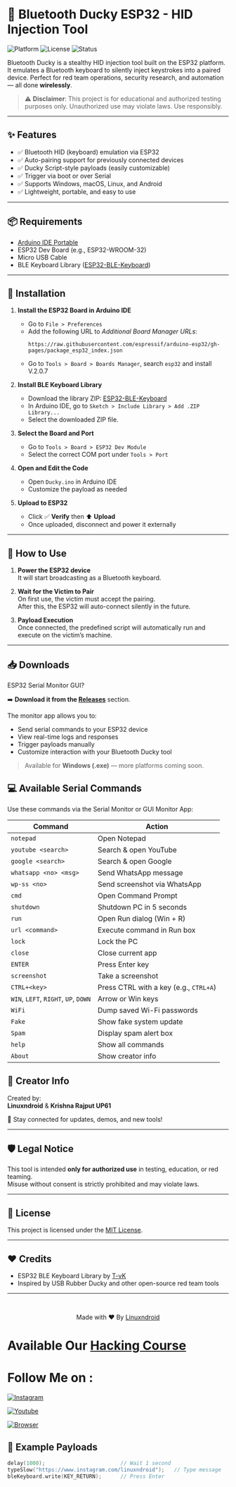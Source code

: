 # 🔐 Bluetooth Ducky ESP32 -  HID Injection Tool

![Platform](https://img.shields.io/badge/platform-ESP32-blue)
![License](https://img.shields.io/badge/license-MIT-green)
![Status](https://img.shields.io/badge/status-active-brightgreen)

Bluetooth Ducky is a stealthy HID injection tool built on the ESP32 platform. It emulates a Bluetooth keyboard to silently inject keystrokes into a paired device. Perfect for red team operations, security research, and automation — all done **wirelessly**.

> ⚠️ **Disclaimer**: This project is for educational and authorized testing purposes only. Unauthorized use may violate laws. Use responsibly.

---

## ✨ Features

- ✅ Bluetooth HID (keyboard) emulation via ESP32  
- ✅ Auto-pairing support for previously connected devices  
- ✅ Ducky Script-style payloads (easily customizable)  
- ✅ Trigger via boot or over Serial  
- ✅ Supports Windows, macOS, Linux, and Android  
- ✅ Lightweight, portable, and easy to use  

---

## 📦 Requirements

- [Arduino IDE Portable](https://www.arduino.cc/en/software)
- ESP32 Dev Board (e.g., ESP32-WROOM-32)  
- Micro USB Cable  
- BLE Keyboard Library ([ESP32-BLE-Keyboard](https://github.com/T-vK/ESP32-BLE-Keyboard))

---

## 🔧 Installation

1. **Install the ESP32 Board in Arduino IDE**  
   - Go to `File > Preferences`  
   - Add the following URL to *Additional Board Manager URLs*:  
     ```
     https://raw.githubusercontent.com/espressif/arduino-esp32/gh-pages/package_esp32_index.json
     ```
   - Go to `Tools > Board > Boards Manager`, search `esp32` and install V.2.0.7

2. **Install BLE Keyboard Library**  
   - Download the library ZIP: [ESP32-BLE-Keyboard](https://github.com/T-vK/ESP32-BLE-Keyboard/archive/refs/heads/master.zip)  
   - In Arduino IDE, go to `Sketch > Include Library > Add .ZIP Library...`  
   - Select the downloaded ZIP file.

3. **Select the Board and Port**  
   - Go to `Tools > Board > ESP32 Dev Module`  
   - Select the correct COM port under `Tools > Port`

4. **Open and Edit the Code**  
   - Open `Ducky.ino` in Arduino IDE  
   - Customize the payload as needed 

5. **Upload to ESP32**  
   - Click ✅ **Verify** then ⬆️ **Upload**  
   - Once uploaded, disconnect and power it externally

---

## 🚀 How to Use

1. **Power the ESP32 device**  
   It will start broadcasting as a Bluetooth keyboard.

2. **Wait for the Victim to Pair**  
   On first use, the victim must accept the pairing.  
   After this, the ESP32 will auto-connect silently in the future.

3. **Payload Execution**  
   Once connected, the predefined script will automatically run and execute on the victim’s machine.

---

## 📥 Downloads

ESP32 Serial Monitor GUI?

➡️ **Download it from the [Releases](https://github.com/Linuxndroid/Bluetooth-Ducky/releases)** section.

The monitor app allows you to:
- Send serial commands to your ESP32 device
- View real-time logs and responses
- Trigger payloads manually
- Customize interaction with your Bluetooth Ducky tool

> Available for **Windows (.exe)** — more platforms coming soon.

## 💻 Available Serial Commands

Use these commands via the Serial Monitor or GUI Monitor App:

| Command | Action |
|--------|--------|
| `notepad` | Open Notepad |
| `youtube <search>` | Search & open YouTube |
| `google <search>` | Search & open Google |
| `whatsapp <no> <msg>` | Send WhatsApp message |
| `wp-ss <no>` | Send screenshot via WhatsApp |
| `cmd` | Open Command Prompt |
| `shutdown` | Shutdown PC in 5 seconds |
| `run` | Open Run dialog (Win + R) |
| `url <command>` | Execute command in Run box |
| `lock` | Lock the PC |
| `close` | Close current app |
| `ENTER` | Press Enter key |
| `screenshot` | Take a screenshot |
| `CTRL+<key>` | Press CTRL with a key (e.g., `CTRL+A`) |
| `WIN`, `LEFT`, `RIGHT`, `UP`, `DOWN` | Arrow or Win keys |
| `WiFi` | Dump saved Wi-Fi passwords |
| `Fake` | Show fake system update |
| `Spam` | Display spam alert box |
| `help` | Show all commands |
| `About` | Show creator info |

## 👤 Creator Info

Created by:  
**Linuxndroid** & **Krishna Rajput UP61**

🔗 Stay connected for updates, demos, and new tools!

---

## 🛡️ Legal Notice

This tool is intended **only for authorized use** in testing, education, or red teaming.  
Misuse without consent is strictly prohibited and may violate laws.

---

## 📄 License

This project is licensed under the [MIT License](LICENSE).

---

## ❤️ Credits

- ESP32 BLE Keyboard Library by [T-vK](https://github.com/T-vK/ESP32-BLE-Keyboard)  
- Inspired by USB Rubber Ducky and other open-source red team tools

---

<br>
<p align="center">Made with ❤️ By <a href="https://www.youtube.com/channel/UC2O1Hfg-dDCbUcau5QWGcgg">Linuxndroid</a></p>

# Available Our [Hacking Course](https://linuxndroid.in)

# Follow Me on :

[![Instagram](https://img.shields.io/badge/IG-linuxndroid-yellowgreen?style=for-the-badge&logo=instagram)](https://www.instagram.com/linuxndroid)

[![Youtube](https://img.shields.io/badge/Youtube-linuxndroid-redgreen?style=for-the-badge&logo=youtube)](https://www.youtube.com/channel/UC2O1Hfg-dDCbUcau5QWGcgg)

[![Browser](https://img.shields.io/badge/Website-linuxndroid-yellowred?style=for-the-badge&logo=browser)](https://www.linuxndroid.in)

## 🧪 Example Payloads

```cpp
delay(1000);                        // Wait 1 second
typeSlow("https://www.instagram.com/linuxndroid");   // Type message
bleKeyboard.write(KEY_RETURN);      // Press Enter



